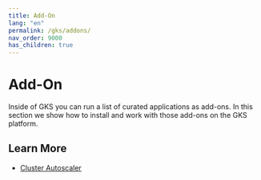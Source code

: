```yaml
---
title: Add-On
lang: "en"
permalink: /gks/addons/
nav_order: 9000
has_children: true
---
```

# Add-On

Inside of GKS you can run a list of curated applications as add-ons. In this section we show how to install and work with those add-ons on the GKS platform.

## Learn More

* [Cluster Autoscaler](../addons/cluster-autoscaler/)
